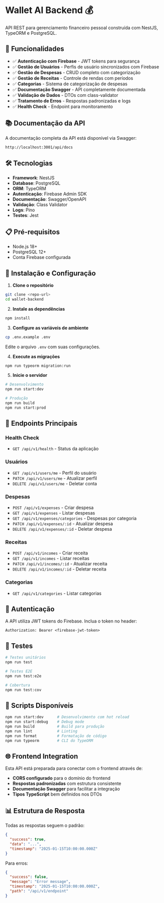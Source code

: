 # Wallet AI Backend 💰

API REST para gerenciamento financeiro pessoal construída com NestJS, TypeORM e PostgreSQL.

## 🚀 Funcionalidades

- ✅ **Autenticação com Firebase** - JWT tokens para segurança
- ✅ **Gestão de Usuários** - Perfis de usuário sincronizados com Firebase
- ✅ **Gestão de Despesas** - CRUD completo com categorização
- ✅ **Gestão de Receitas** - Controle de rendas com períodos
- ✅ **Categorias** - Sistema de categorização de despesas
- ✅ **Documentação Swagger** - API completamente documentada
- ✅ **Validação de Dados** - DTOs com class-validator
- ✅ **Tratamento de Erros** - Respostas padronizadas e logs
- ✅ **Health Check** - Endpoint para monitoramento

## 📚 Documentação da API

A documentação completa da API está disponível via Swagger:

```
http://localhost:3001/api/docs
```

## 🛠️ Tecnologias

- **Framework**: NestJS
- **Database**: PostgreSQL
- **ORM**: TypeORM
- **Autenticação**: Firebase Admin SDK
- **Documentação**: Swagger/OpenAPI
- **Validação**: Class Validator
- **Logs**: Pino
- **Testes**: Jest

## 📋 Pré-requisitos

- Node.js 18+
- PostgreSQL 12+
- Conta Firebase configurada

## 🔧 Instalação e Configuração

1. **Clone o repositório**

```bash
git clone <repo-url>
cd wallet-backend
```

2. **Instale as dependências**

```bash
npm install
```

3. **Configure as variáveis de ambiente**

```bash
cp .env.example .env
```

Edite o arquivo `.env` com suas configurações.

4. **Execute as migrações**

```bash
npm run typeorm migration:run
```

5. **Inicie o servidor**

```bash
# Desenvolvimento
npm run start:dev

# Produção
npm run build
npm run start:prod
```

## 🔗 Endpoints Principais

### Health Check

- `GET /api/v1/health` - Status da aplicação

### Usuários

- `GET /api/v1/users/me` - Perfil do usuário
- `PATCH /api/v1/users/me` - Atualizar perfil
- `DELETE /api/v1/users/me` - Deletar conta

### Despesas

- `POST /api/v1/expenses` - Criar despesa
- `GET /api/v1/expenses` - Listar despesas
- `GET /api/v1/expenses/categories` - Despesas por categoria
- `PATCH /api/v1/expenses/:id` - Atualizar despesa
- `DELETE /api/v1/expenses/:id` - Deletar despesa

### Receitas

- `POST /api/v1/incomes` - Criar receita
- `GET /api/v1/incomes` - Listar receitas
- `PATCH /api/v1/incomes/:id` - Atualizar receita
- `DELETE /api/v1/incomes/:id` - Deletar receita

### Categorias

- `GET /api/v1/categories` - Listar categorias

## 🔐 Autenticação

A API utiliza JWT tokens do Firebase. Inclua o token no header:

```
Authorization: Bearer <firebase-jwt-token>
```

## 🧪 Testes

```bash
# Testes unitários
npm run test

# Testes E2E
npm run test:e2e

# Cobertura
npm run test:cov
```

## 📝 Scripts Disponíveis

```bash
npm run start:dev      # Desenvolvimento com hot reload
npm run start:debug    # Debug mode
npm run build          # Build para produção
npm run lint           # Linting
npm run format         # Formatação de código
npm run typeorm        # CLI do TypeORM
```

## 🌐 Frontend Integration

Esta API está preparada para conectar com o frontend através de:

- **CORS configurado** para o domínio do frontend
- **Respostas padronizadas** com estrutura consistente
- **Documentação Swagger** para facilitar a integração
- **Tipos TypeScript** bem definidos nos DTOs

## 📊 Estrutura de Resposta

Todas as respostas seguem o padrão:

```json
{
  "success": true,
  "data": "...",
  "timestamp": "2025-01-15T10:00:00.000Z"
}
```

Para erros:

```json
{
  "success": false,
  "message": "Error message",
  "timestamp": "2025-01-15T10:00:00.000Z",
  "path": "/api/v1/endpoint"
}
```
